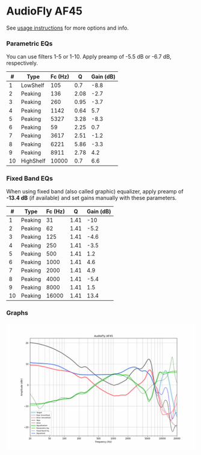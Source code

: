 # AudioFly AF45
See [usage instructions](https://github.com/jaakkopasanen/AutoEq#usage) for more options and info.

### Parametric EQs
You can use filters 1-5 or 1-10. Apply preamp of -5.5 dB or -6.7 dB, respectively.

|   # | Type      |   Fc (Hz) |    Q |   Gain (dB) |
|-----|-----------|-----------|------|-------------|
|   1 | LowShelf  |       105 | 0.7  |        -8.8 |
|   2 | Peaking   |       136 | 2.08 |        -2.7 |
|   3 | Peaking   |       260 | 0.95 |        -3.7 |
|   4 | Peaking   |      1142 | 0.64 |         5.7 |
|   5 | Peaking   |      5327 | 3.28 |        -8.3 |
|   6 | Peaking   |        59 | 2.25 |         0.7 |
|   7 | Peaking   |      3617 | 2.51 |        -1.2 |
|   8 | Peaking   |      6221 | 5.86 |        -3.3 |
|   9 | Peaking   |      8911 | 2.78 |         4.2 |
|  10 | HighShelf |     10000 | 0.7  |         6.6 |

### Fixed Band EQs
When using fixed band (also called graphic) equalizer, apply preamp of **-13.4 dB** (if available) and set gains manually with these parameters.

|   # | Type    |   Fc (Hz) |    Q |   Gain (dB) |
|-----|---------|-----------|------|-------------|
|   1 | Peaking |        31 | 1.41 |       -10   |
|   2 | Peaking |        62 | 1.41 |        -5.2 |
|   3 | Peaking |       125 | 1.41 |        -4.6 |
|   4 | Peaking |       250 | 1.41 |        -3.5 |
|   5 | Peaking |       500 | 1.41 |         1.2 |
|   6 | Peaking |      1000 | 1.41 |         4.6 |
|   7 | Peaking |      2000 | 1.41 |         4.9 |
|   8 | Peaking |      4000 | 1.41 |        -5.4 |
|   9 | Peaking |      8000 | 1.41 |         1.5 |
|  10 | Peaking |     16000 | 1.41 |        13.4 |

### Graphs
![](./AudioFly%20AF45.png)
